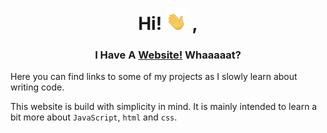 <div align="center">
   <h1>
      Hi! <img width="35" src="./assets/waving-hand.gif"> ,
   </h1>
   <h3>
      I Have A <a href="https://ant0n.tk">Website!</a> Whaaaaat?
   </h3>
</div>

Here you can find links to some of my projects as I slowly learn about writing code.

This website is build with simplicity in mind. It is mainly intended to learn a bit more about `JavaScript`, `html` and `css`.
